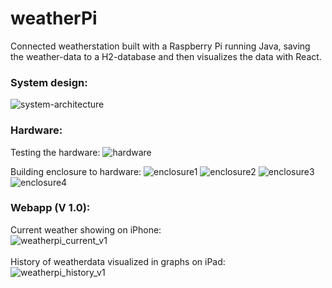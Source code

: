 # weatherPi
Connected weatherstation built with a Raspberry Pi running Java, saving the weather-data to a H2-database and then visualizes the data with React. 

### System design:
![system-architecture](https://cloud.githubusercontent.com/assets/15261370/24346555/1fe25dde-12d5-11e7-831a-8b39174741b3.png)


### Hardware:
Testing the hardware:
![hardware](https://cloud.githubusercontent.com/assets/15261370/24346477/cf2d3c60-12d4-11e7-9671-0a8aaab4f995.jpg)

Building enclosure to hardware:
![enclosure1](https://cloud.githubusercontent.com/assets/15261370/24453777/9166c520-1489-11e7-9239-ea33a004b79e.JPG)
![enclosure2](https://cloud.githubusercontent.com/assets/15261370/24453778/916a47b8-1489-11e7-9a63-d9737ddb180e.JPG)
![enclosure3](https://cloud.githubusercontent.com/assets/15261370/24453776/91657f3a-1489-11e7-9871-fb7e7b9a4c9f.JPG)
![enclosure4](https://cloud.githubusercontent.com/assets/15261370/24453775/9164c75c-1489-11e7-936c-65681e8bbba9.JPG)

### Webapp (V 1.0):
Current weather showing on iPhone:<br/>
![weatherpi_current_v1](https://cloud.githubusercontent.com/assets/15261370/24718518/937e2742-1a36-11e7-940c-b7487c532f35.png)
<br/>
<br/>
History of weatherdata visualized in graphs on iPad:<br/>
![weatherpi_history_v1](https://cloud.githubusercontent.com/assets/15261370/24718503/8bf14824-1a36-11e7-8bc1-7cf73709ee92.png)
